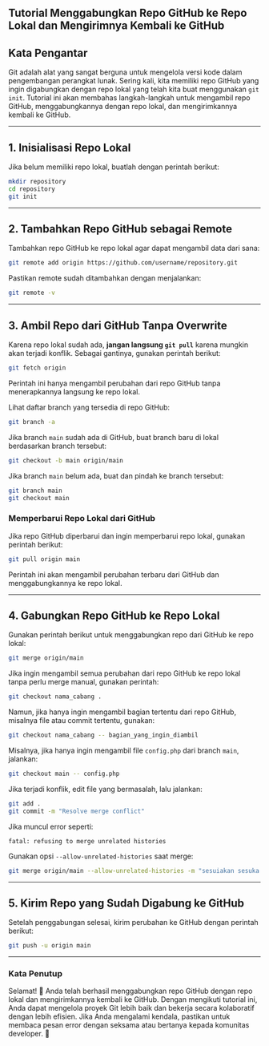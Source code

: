 ## **Tutorial Menggabungkan Repo GitHub ke Repo Lokal dan Mengirimnya Kembali ke GitHub**  

## **Kata Pengantar**  
Git adalah alat yang sangat berguna untuk mengelola versi kode dalam pengembangan perangkat lunak. Sering kali, kita memiliki repo GitHub yang ingin digabungkan dengan repo lokal yang telah kita buat menggunakan `git init`. Tutorial ini akan membahas langkah-langkah untuk mengambil repo GitHub, menggabungkannya dengan repo lokal, dan mengirimkannya kembali ke GitHub.  

---

## **1. Inisialisasi Repo Lokal**  
Jika belum memiliki repo lokal, buatlah dengan perintah berikut:  

```bash
mkdir repository
cd repository
git init
```

---

## **2. Tambahkan Repo GitHub sebagai Remote**  
Tambahkan repo GitHub ke repo lokal agar dapat mengambil data dari sana:  

```bash
git remote add origin https://github.com/username/repository.git
```

Pastikan remote sudah ditambahkan dengan menjalankan:  

```bash
git remote -v
```

---

## **3. Ambil Repo dari GitHub Tanpa Overwrite**  
Karena repo lokal sudah ada, **jangan langsung `git pull`** karena mungkin akan terjadi konflik. Sebagai gantinya, gunakan perintah berikut:  

```bash
git fetch origin
```

Perintah ini hanya mengambil perubahan dari repo GitHub tanpa menerapkannya langsung ke repo lokal.  

Lihat daftar branch yang tersedia di repo GitHub:  

```bash
git branch -a
```

Jika branch `main` sudah ada di GitHub, buat branch baru di lokal berdasarkan branch tersebut:  

```bash
git checkout -b main origin/main
```

Jika branch `main` belum ada, buat dan pindah ke branch tersebut:  

```bash
git branch main
git checkout main
```

### **Memperbarui Repo Lokal dari GitHub**
Jika repo GitHub diperbarui dan ingin memperbarui repo lokal, gunakan perintah berikut:  

```bash
git pull origin main
```

Perintah ini akan mengambil perubahan terbaru dari GitHub dan menggabungkannya ke repo lokal.  

---

## **4. Gabungkan Repo GitHub ke Repo Lokal**  
Gunakan perintah berikut untuk menggabungkan repo dari GitHub ke repo lokal:  

```bash
git merge origin/main
```

Jika ingin mengambil semua perubahan dari repo GitHub ke repo lokal tanpa perlu merge manual, gunakan perintah:

```bash
git checkout nama_cabang .
```

Namun, jika hanya ingin mengambil bagian tertentu dari repo GitHub, misalnya file atau commit tertentu, gunakan:

```bash
git checkout nama_cabang -- bagian_yang_ingin_diambil
```

Misalnya, jika hanya ingin mengambil file `config.php` dari branch `main`, jalankan:

```bash
git checkout main -- config.php
```

Jika terjadi konflik, edit file yang bermasalah, lalu jalankan:  

```bash
git add .
git commit -m "Resolve merge conflict"
```

Jika muncul error seperti:  

```
fatal: refusing to merge unrelated histories
```

Gunakan opsi `--allow-unrelated-histories` saat merge:  

```bash
git merge origin/main --allow-unrelated-histories -m "sesuiakan sesuka hati"
```

---

## **5. Kirim Repo yang Sudah Digabung ke GitHub**  
Setelah penggabungan selesai, kirim perubahan ke GitHub dengan perintah berikut:  

```bash
git push -u origin main
```

---

### **Kata Penutup**  
Selamat! 🎉 Anda telah berhasil menggabungkan repo GitHub dengan repo lokal dan mengirimkannya kembali ke GitHub. Dengan mengikuti tutorial ini, Anda dapat mengelola proyek Git lebih baik dan bekerja secara kolaboratif dengan lebih efisien. Jika Anda mengalami kendala, pastikan untuk membaca pesan error dengan seksama atau bertanya kepada komunitas developer. 🚀